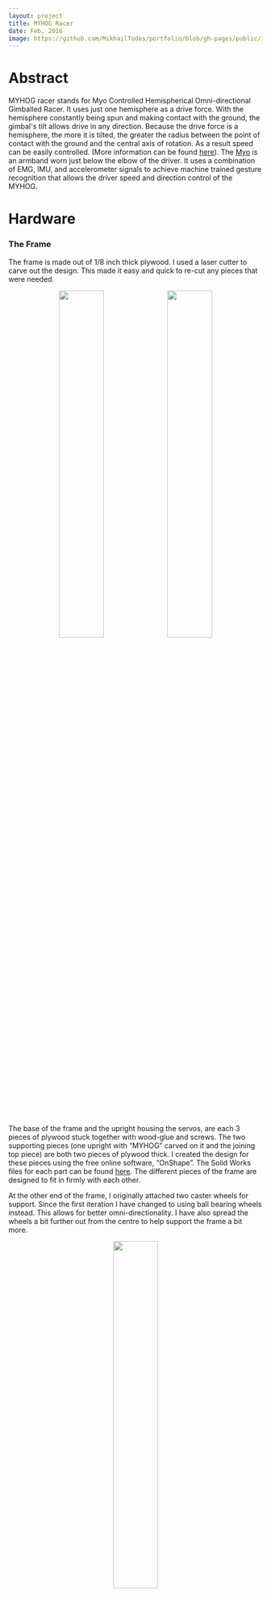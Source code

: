 ```yaml
---
layout: project
title: MYHOG Racer
date: Feb, 2016
image: https://github.com/MikhailTodes/portfolio/blob/gh-pages/public/images/MYHOG/myhog_mak1.jpg?raw=true
---
```


# Abstract
MYHOG racer stands for Myo Controlled Hemispherical Omni-directional Gimballed Racer. It uses just one hemisphere as a drive force. With the hemisphere constantly being spun and making contact with the ground, the gimbal's tilt allows drive in any direction. Because the drive force is a hemisphere, the more it is tilted, the greater the radius between the point of contact with the ground and the central axis of rotation. As a result speed can be easily controlled. (More information can be found <a href="https://en.wikipedia.org/wiki/Hemispherical_omnidirectional_gimbaled_wheel" target="_blank">here</a>). The <a href="https://www.myo.com/" target="_blank">Myo</a> is an armband worn just below the elbow of the driver. It uses a combination of EMG, IMU, and accelerometer signals to achieve machine trained gesture recognition that allows the driver speed and direction control of the MYHOG. 

[comment]: <> (put video here)

# Hardware

### The Frame
The frame is made out of 1/8 inch thick plywood. I used a laser cutter to carve out the design. This made it easy and quick to re-cut any pieces that were needed. 


<div class="container"  align="middle">
    <img class="one" style='text-align: center; height: 42%; width: 42%; object-fit: contain' src="https://github.com/MikhailTodes/portfolio/blob/gh-pages/public/images/MYHOG/myhog_frame.png?raw=true">
    <img class="two" style='text-align: center; height: 42%; width: 42%; object-fit: contain' src="https://github.com/MikhailTodes/portfolio/blob/gh-pages/public/images/MYHOG/myhog_frame2.png?raw=true">
</div>

The base of the frame and the upright housing the servos, are each 3 pieces of  plywood stuck together with wood-glue and screws. The two supporting pieces (one upright with “MYHOG” carved on it and the joining top piece) are both two pieces of plywood thick. I created the design for these pieces using the free online software, “OnShape”. The Solid Works files for each part can be found <a href="https://github.com/MikhailTodes/myhog_racer/tree/master/Model" target="_blank">here</a>. The different pieces of the frame are designed to fit in firmly with each other. 

At the other end of the frame, I originally attached two caster wheels for support. Since the first iteration I have changed to using ball bearing wheels instead. This allows for better omni-directionality. I have also spread the wheels a bit further out from the centre to help support the frame a bit more. 

<div class="container"  align="middle">
    <img class="one" style='text-align: center; height: 42%; width: 42%; object-fit: contain' src="https://github.com/MikhailTodes/portfolio/blob/gh-pages/public/images/MYHOG/built_frame.jpg?raw=true" align="middle">
</div>


### The Gimbal
The gimbal attaches right between the two poles of the upright piece that houses the servos. 

<div class="container"  align="middle">
    <img class="one" style='text-align: center; height: 42%; width: 42%; object-fit: contain' src="https://github.com/MikhailTodes/portfolio/blob/gh-pages/public/images/MYHOG/gimbal_design1.png?raw=true">
    <img class="two" style='text-align: center; height: 42%; width: 42%; object-fit: contain' src="https://github.com/MikhailTodes/portfolio/blob/gh-pages/public/images/MYHOG/gimbal_design2.png?raw=true">
</div>

The gimbal is made up of two 3D printed pieces. (Solid Works files found <a href="https://github.com/MikhailTodes/myhog_racer/tree/master/Model" target="_blank">here</a>). The inner piece has the motor attached and rotates about a longitudinal axis (roll) in the MYHOG's forward direction. This allows for forward or backwards drive. It is driven by the bottom servo. The outer piece rotates about a lateral axis (pitch) in the MYHOG's forward direction, allowing the MYHOG to steer left or right. It is driven by the top servo. At the moment the servos are connected to the gimbal pieces using small wooden rods. Each rod has a hole in both ends to enable a threaded wire to attach and still allow enough flexibility for rotation. With testing I have found this allows too much play and thus instability. Different materials will be tried in further models. 

### Motor Connection and Hemisphere
The hemisphere is a racquet-ball ball with the top cut off. I 3D printed the piece below to attach to the motor on the one end and fit inside the racquet-ball ball on the other. 

<div class="container"  align="middle">
    <img class="one" style='text-align: center; height: 30%; width: 30%; object-fit: contain' src="https://github.com/MikhailTodes/portfolio/blob/gh-pages/public/images/MYHOG/motor_con.png?raw=true" align="middle">
</div>

I then filled the hemisphere with glue from a glue gun. Allowing the glue to cool down and harden, secured the motor connection piece in place and solidified the hemisphere.

<div class="container"  align="middle">
    <img class="one" style='text-align: center; height: 22%; width: 22%; object-fit: contain' src="https://github.com/MikhailTodes/portfolio/blob/gh-pages/public/images/MYHOG/built_gimbal.png?raw=true">
    <img class="two" style='text-align: center; height: 35%; width: 35%; object-fit: contain' src="https://github.com/MikhailTodes/portfolio/blob/gh-pages/public/images/MYHOG/built_no_electrnoics.png?raw=true">
</div>

# Electronics

### Motors
For the drive motor I used a brushless DC motor built by XXD called the A2212 KV1400. It weighs 47g , draws a no-load current of half an amp, and has a KV rating of 1400. I connected it up to a HW30A ESC for control. 

The two servo motors are <a href="/portfolio/public/pdfs/hs755hb.pdf" target="_blank">HI_TEC's HS_755HB</a> with a weight of 110 grams and a torque rating of 13.2 Kg-cm. These are more than powerful enough to provide the required torque to turn the MYHOG's gimbal.

### MYO 
The <a href="https://www.myo.com/" target="_blank">Myo</a> is an armband worn just below the elbow of the driver. It uses a combination of EMG, IMU, and accelerometer signals to achieve machine trained gesture recognition.  

### Communications
The Myo communicates using a Bluetooth protocol and a USB plug and play adapter that I had plugged into my laptop.

The micro-controller I used is the PIC32MX795F512H. The PIC32 is using a <a href="http://hades.mech.northwestern.edu/index.php/NU32" target="_blank">NU32</a> development board designed at Northwestern University. 

I serially sent the commands from my laptop to the PIC32, using a couple of Xbee modules with self assembled <a href="https://www.adafruit.com/products/126?gclid=CNOJ4evuzcsCFdcRgQodoKwLug" target="_blank">break-out boards</a> from Adafruit. 

Both the NU32 and the Xbee were left plugged into a breadboard for ease of development. Further models of the MYHOG would include its own dedicated circuitry. 

### Power
The NU32 and Xbee module are running off a 5V regulated supply from a 9V Duracell battery situated just infront of the breadboard. The two servos run off a different 5V regulated supply from a 12V LiFePO4 battery pack with a capacity of 1500 mAh. It is capable of safely supplying 4A. The brushless DC motor also runs off this supply, but with an unregulated voltage. For convenience I have two of these battery packs so that one can charge while the other is being used. They have a 5.5x2.1mm male barrel connector which make them easy to swap in and out of the MYHOG which has a female connector right next to the battery case at the top of the frame. (Further models of the MYHOG might see that casing moved a bit lower for better weight distribution and more stability.)

<div class="container"  align="middle">
     <img class="two" style='text-align: center; height: 35%; width: 35%; object-fit: contain' src="https://github.com/MikhailTodes/portfolio/blob/gh-pages/public/images/MYHOG/built_with_elec.jpg?raw=true">
</div>

# The Software

### Myhog Ros Workspace

For receiving data from the Myo, I use a ROS package called <a href="https://github.com/roboTJ101/ros_myo" target="_blank">ros_myo</a>. From this package, the raw data from the Myo is published under three topics: myo_imu, myo_emg, and myo_gest. The myo_emg topic publishes a custom message containing the signal readings from the Myo's eight EMG sensors. For use with the MYHOG, I subscribed to the myo_imu and myo_gest topics which publish standard IMU and standard UInt8 messages respectively. In my subscription <a href="https://github.com/MikhailTodes/myhog_racer/blob/master/myhog_ws/src/myhog_control/src/myo.py" target="_blank">node</a>, I convert the IMU quaternion to Euler angles and then use these to determine an appropriate PWM duty cycle to send serially through the Xbee to the PIC32. This controls the servos. I also send an on or off PWM duty cycle to start or stop the drive motor based on the trained "fist" gesture. 

For ease of use when testing and potentially playing with the MYHOG, a node that subscribes to a joystick will be written. 

### PIC32 C Code
The code used to program the PIC32 can be found <a href="https://github.com/MikhailTodes/myhog_racer/blob/master/xbee/xbee.c" target="_blank">here</a>. I chose to use Timer 3 on the PIC32 out of the 5 that it has available and set it to run at a frequency of 50Hz (For use with all three motors). The PIC32 has available output compare pins of which I chose to use OC1, OC2, and OC3 for those familiar with the PIC32's structure. The servos output angles are varied using a pulse between 1ms – 2ms. The drive motor controlled through the esc is turned off at 0.72ms and turned on with a pulse width of 1.24ms.

# Testing Videos

<div class="container"  align="middle">
  <iframe class="one" width="420" height="315" src="https://www.youtube.com/embed/PbSFe_kLPTM" frameborder="0" allowfullscreen></iframe>
  <iframe class="two" width="420" height="315" src="https://www.youtube.com/embed/A2-2wv5Wn4o" frameborder="0" allowfullscreen></iframe>  
</div>

